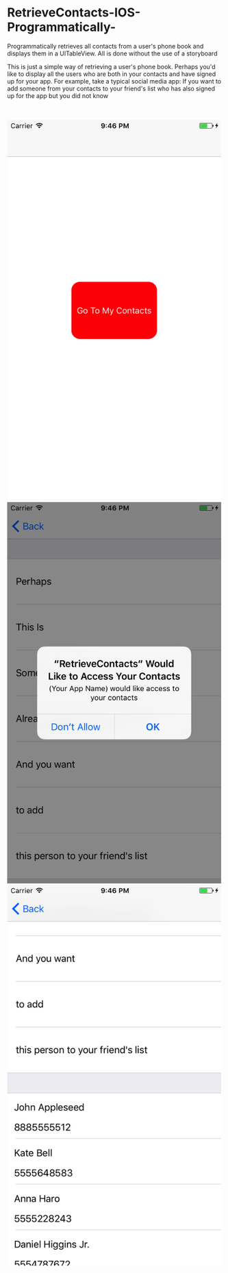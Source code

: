 # RetrieveContacts-IOS-Programmatically-
Programmatically retrieves all contacts from a user's phone book and displays them in a UITableView. All is done without the use of a storyboard

This is just a simple way of retrieving a user's phone book. Perhaps you'd like to display all the users who are both in your contacts and have signed up for your app.
For example, take a typical social media app: If you want to add someone from your contacts to your friend's list who has also signed up for the app but you did not know

<br/>
<br/>


<img src="image1.png" width="500" width="300"/>
<br/>

<img src="image2.png" width="500" width="300"/>
<br/>

<img src="image3.png" width="500" width="300"/>
